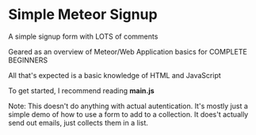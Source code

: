 # Simple Meteor Signup

A simple signup form with LOTS of comments

Geared as an overview of Meteor/Web Application basics for COMPLETE BEGINNERS

All that's expected is a basic knowledge of HTML and JavaScript

To get started, I recommend reading **main.js**

Note: This doesn't do anything with actual autentication. It's mostly just a simple demo of how to use a form to add to a collection. It does't actually send out emails, just collects them in a list.
